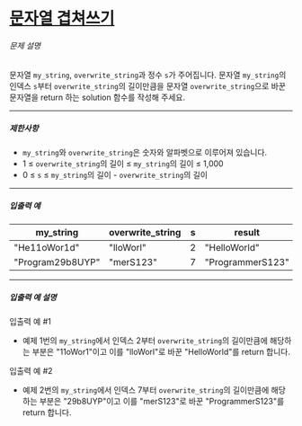 # [문자열 겹쳐쓰기](https://school.programmers.co.kr/learn/courses/30/lessons/181943)


###### 문제 설명


문자열 `my_string`, `overwrite_string`과 정수 `s`가 주어집니다. 문자열 `my_string`의 인덱스 `s`부터 `overwrite_string`의 길이만큼을 문자열 `overwrite_string`으로 바꾼 문자열을 return 하는 solution 함수를 작성해 주세요.




---


##### 제한사항


* `my_string`와 `overwrite_string`은 숫자와 알파벳으로 이루어져 있습니다.
* 1 ≤ `overwrite_string`의 길이 ≤ `my_string`의 길이 ≤ 1,000
* 0 ≤ `s` ≤ `my_string`의 길이 \- `overwrite_string`의 길이




---


##### 입출력 예




| my\_string | overwrite\_string | s | result |
| --- | --- | --- | --- |
| "He11oWor1d" | "lloWorl" | 2 | "HelloWorld" |
| "Program29b8UYP" | "merS123" | 7 | "ProgrammerS123" |




---


##### 입출력 예 설명


입출력 예 \#1


* 예제 1번의 `my_string`에서 인덱스 2부터 `overwrite_string`의 길이만큼에 해당하는 부분은 "11oWor1"이고 이를 "lloWorl"로 바꾼 "HelloWorld"를 return 합니다.


입출력 예 \#2


* 예제 2번의 `my_string`에서 인덱스 7부터 `overwrite_string`의 길이만큼에 해당하는 부분은 "29b8UYP"이고 이를 "merS123"로 바꾼 "ProgrammerS123"를 return 합니다.



